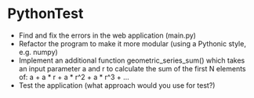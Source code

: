 # PythonTest

- Find and fix the errors in the web application (main.py)
- Refactor the program to make it more modular (using a Pythonic style, e.g. numpy)
- Implement an additional function geometric_series_sum() which takes an input parameter a and r
  to calculate the sum of the first N elements of: a + a * r + a * r^2 + a * r^3 + ...
- Test the application (what approach would you use for test?)
